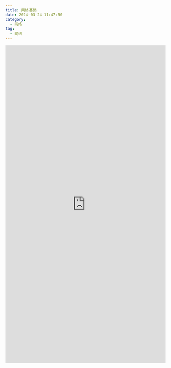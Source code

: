 ```yaml
---
title: 网络基础
date: 2024-03-24 11:47:50
category:
  - 网络
tag:
  - 网络
---
```


<body>
<iframe src="https://hw59jj30i1.feishu.cn/mindnotes/bmncnYDKqKJA4rgxxS03XwwyN4d?from=from_copylink" width="100%" height="1000"  scrolling="no"  frameborder="no"></iframe>
</body>

